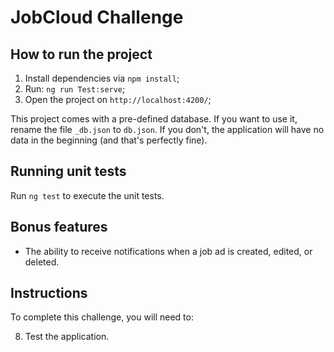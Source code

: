 # JobCloud Challenge

## How to run the project

1. Install dependencies via `npm install`;
2. Run: `ng run Test:serve`;
3. Open the project on `http://localhost:4200/`;

This project comes with a pre-defined database. If you want to use it, rename the file `_db.json` to `db.json`.
If you don't, the application will have no data in the beginning (and that's perfectly fine).

## Running unit tests

Run `ng test` to execute the unit tests.

## Bonus features

- The ability to receive notifications when a job ad is created, edited, or deleted.

## Instructions

To complete this challenge, you will need to:

8. Test the application.
